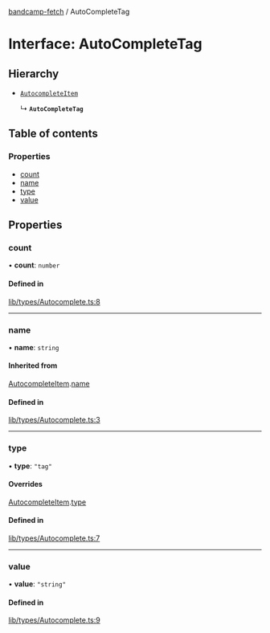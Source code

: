 [bandcamp-fetch](../README.md) / AutoCompleteTag

# Interface: AutoCompleteTag

## Hierarchy

- [`AutocompleteItem`](AutocompleteItem.md)

  ↳ **`AutoCompleteTag`**

## Table of contents

### Properties

- [count](AutoCompleteTag.md#count)
- [name](AutoCompleteTag.md#name)
- [type](AutoCompleteTag.md#type)
- [value](AutoCompleteTag.md#value)

## Properties

### count

• **count**: `number`

#### Defined in

[lib/types/Autocomplete.ts:8](https://github.com/patrickkfkan/bandcamp-fetch/blob/19ec315/src/lib/types/Autocomplete.ts#L8)

___

### name

• **name**: `string`

#### Inherited from

[AutocompleteItem](AutocompleteItem.md).[name](AutocompleteItem.md#name)

#### Defined in

[lib/types/Autocomplete.ts:3](https://github.com/patrickkfkan/bandcamp-fetch/blob/19ec315/src/lib/types/Autocomplete.ts#L3)

___

### type

• **type**: ``"tag"``

#### Overrides

[AutocompleteItem](AutocompleteItem.md).[type](AutocompleteItem.md#type)

#### Defined in

[lib/types/Autocomplete.ts:7](https://github.com/patrickkfkan/bandcamp-fetch/blob/19ec315/src/lib/types/Autocomplete.ts#L7)

___

### value

• **value**: ``"string"``

#### Defined in

[lib/types/Autocomplete.ts:9](https://github.com/patrickkfkan/bandcamp-fetch/blob/19ec315/src/lib/types/Autocomplete.ts#L9)
